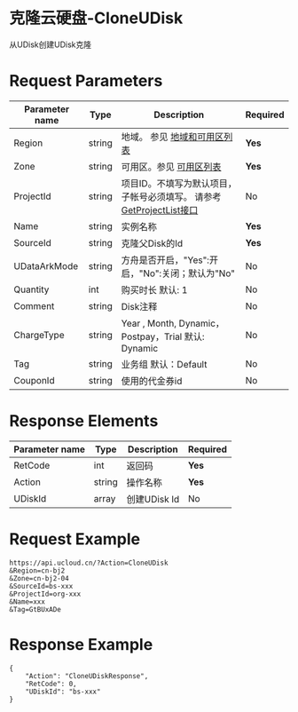 # 克隆云硬盘-CloneUDisk

从UDisk创建UDisk克隆

# Request Parameters
|Parameter name|Type|Description|Required|
|---|---|---|---|
|Region|string|地域。 参见 [地域和可用区列表](../summary/regionlist.html)|**Yes**|
|Zone|string|可用区。参见 [可用区列表](../summary/regionlist.html)|**Yes**|
|ProjectId|string|项目ID。不填写为默认项目，子帐号必须填写。 请参考[GetProjectList接口](../summary/get_project_list.html)|No|
|Name|string|实例名称|**Yes**|
|SourceId|string|克隆父Disk的Id|**Yes**|
|UDataArkMode|string|方舟是否开启，"Yes":开启，"No":关闭；默认为"No"|No|
|Quantity|int|购买时长 默认: 1|No|
|Comment|string|Disk注释|No|
|ChargeType|string|Year , Month, Dynamic，Postpay，Trial 默认: Dynamic|No|
|Tag|string|业务组 默认：Default|No|
|CouponId|string|使用的代金券id|No|

# Response Elements
|Parameter name|Type|Description|Required|
|---|---|---|---|
|RetCode|int|返回码|**Yes**|
|Action|string|操作名称|**Yes**|
|UDiskId|array|创建UDisk Id|No|

# Request Example
```
https://api.ucloud.cn/?Action=CloneUDisk
&Region=cn-bj2
&Zone=cn-bj2-04
&SourceId=bs-xxx
&ProjectId=org-xxx
&Name=xxx
&Tag=GtBUxADe
```

# Response Example
```
{
    "Action": "CloneUDiskResponse", 
    "RetCode": 0, 
    "UDiskId": "bs-xxx"
}
```

